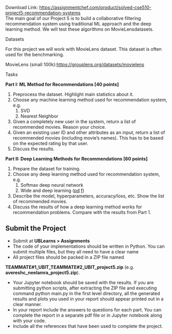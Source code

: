 Download Link: https://assignmentchef.com/product/solved-cse510-project5-recommendation-systems
<br>
The main goal of our Project 5 is to build a collaborative filtering recommendation system using traditional ML approach and the deep learning method. We will test these algorithms on ​MovieLens ​datasets.

Datasets

For this project we will work with MovieLens dataset. This dataset is often used for the benchmarking.

MovieLens (small 100k): ​<a href="https://grouplens.org/datasets/movielens/">https://grouplens.org/datasets/movielens</a>

Tasks

<strong>Part I: ML Method for Recommendations [40 points] </strong>

<ol>

 <li>Preprocess the dataset. Highlight main statistics about it.</li>

 <li>Choose any machine learning method used for recommendation system, e.g.

  <ol>

   <li>SVD</li>

   <li>Nearest Neighbor</li>

  </ol></li>

 <li>Given a completely new user in the system, return a list of recommended movies. Reason your choice.</li>

 <li>Given an existing user ID and other attributes as an input, return a list of recommended movies (including movie’s names). This has to be based on the expected rating by that user.</li>

 <li>Discuss the results.</li>

</ol>




<strong>Part II: Deep Learning Methods for Recommendations [60 points] </strong>

<ol>

 <li>Prepare the dataset for training.</li>

 <li>Choose any deep learning method used for recommendation system, e.g.

  <ol>

   <li>Softmax deep neural network</li>

   <li>Wide and deep learning (<a href="https://arxiv.org/abs/1606.07792">pd</a>​ <a href="https://arxiv.org/abs/1606.07792">f</a>)​</li>

  </ol></li>

 <li>Describe the model, hyperparameters, accuracy/loss, etc. Show the list of recommended movies.</li>

 <li>Discuss the results of how a deep learning method works for recommendation problems. Compare with the results from Part 1.</li>

</ol>

<strong> </strong>

<h2>Submit the Project</h2>

<ul>

 <li>Submit at <strong>UBLearns &gt; Assignments</strong>​</li>

 <li>The code of your implementations should be written in Python. You can submit multiple files, but they all need to have a clear name</li>

 <li>All project files should be packed in a ZIP file named</li>

</ul>

<strong>TEAMMATE#1_UBIT_TEAMMATE#2_UBIT_project5.zip</strong> (e.g.​       <strong>avereshc_neelamra_project5.zip</strong>).​

<ul>

 <li>Your Jupyter notebook should be saved with the results. If you are submitting python scripts, after extracting the ZIP file and executing command python main.py in the first level directory, all the generated results and plots you used in your report should appear printed out in a clear manner.</li>

 <li>In your report include the answers to questions for each part. You can complete the report in a separate pdf file or in Jupyter notebook along with your code.</li>

 <li>Include all the references that have been used to complete the project.</li>

</ul>



